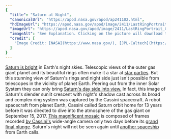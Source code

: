```yaml
---
{
  "title": "Saturn at Night",
  "canonicalUrl": "https://apod.nasa.gov/apod/ap241102.html",
  "hdImageUrl": "https://apod.nasa.gov/apod/image/2411/LastRingPortrait_Cassini_4472.jpg",
  "imageUrl": "https://apod.nasa.gov/apod/image/2411/LastRingPortrait_Cassini_1080.jpg",
  "imageAlt": "See Explanation. Clicking on the picture will download the highest resolution version available.",
  "credit": [
    "Image Credit: [NASA](https://www.nasa.gov/), [JPL-Caltech](https://www.jpl.nasa.gov/), [Space Science Institute](https://www.spacescience.org/index.php), [Mindaugas Macijauskas](https://www.flickr.com/photos/m_macijauskas/)"
  ]
}
---
```


[Saturn is bright](https://earthsky.org/astronomy-essentials/visible-planets-tonight-mars-jupiter-venus-saturn-mercury/) in Earth's night skies. Telescopic views of the outer gas giant planet and its beautiful rings often make it a star at [star parties](https://nightsky.jpl.nasa.gov/clubs-and-events.cfm). But this stunning view of Saturn's rings and night side just isn't possible from telescopes in the vicinity of planet Earth. Peering out from the inner Solar System they can only bring [Saturn's day side into view.](https://spacetelescope.org/news/heic1917/) In fact, this image of Saturn's slender sunlit crescent with night's shadow cast across its broad and complex ring system was captured by the Cassini spacecraft. A robot spacecraft from planet Earth, Cassini called Saturn orbit home for 13 years before it was directed to dive into the atmosphere of the gas giant on September 15, 2017. [This magnificent mosaic](https://www.flickr.com/photos/m_macijauskas/23826951188/) is composed of frames recorded [by Cassini's](https://photojournal.jpl.nasa.gov/catalog/PIA17218) wide-angle camera only two days before its [grand final plunge](https://solarsystem.nasa.gov/missions/cassini/the-journey/the-grand-finale/). Saturn's night will not be seen again until [another spaceship](https://www.nasa.gov/dragonfly) from Earth calls.

